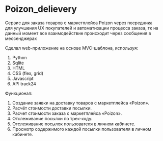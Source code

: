 # Poizon_delievery
Сервис для заказа товаров с маркетплейса Poizon через посредника для улучшения UX покупателей и автоматизации процесса заказа, тк на данный момент все взаимодействие происходит через сообщения в мессенджерах

Сделал web-приложение на основе MVC-шаблона, используя:
1. Python
2. Sqlite
3. HTML
4. CSS (flex, grid)
5. Javascript
6. API track24

Функционал:
1.	Создание заявки на доставку товаров с маркетплейса «Poizon».
2.	Расчёт стоимости доставки посылки.
3.	Расчет стоимости заказа с маркетплейса «Poizon».
4.	Отслеживание посылки по трек-коду.
5.	Отслеживание посылок пользователя в личном кабинете.
6.	Просмотр содержимого каждой посылки пользователя в личном кабинете.

